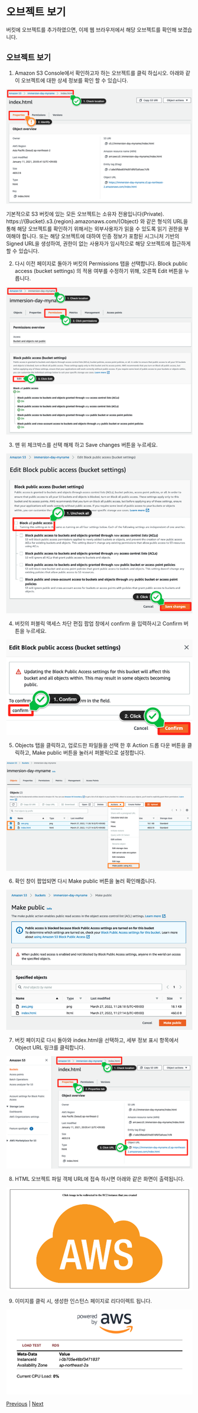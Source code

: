 # 오브젝트 보기

버킷에 오브젝트를 추가하였으면, 이제 웹 브라우저에서 해당 오브젝트를 확인해 보겠습니다.

## 오브젝트 보기

1. Amazon S3 Console에서 확인하고자 하는 오브젝트를 클릭 하십시오. 아래와 같이 오브젝트에 대한 상세 정보를 확인 할 수 있습니다.

![](../images/gid-s3-13.png)

기본적으로 S3 버킷에 있는 모든 오브젝트는 소유자 전용입니다(Private).
https://{Bucket}.s3.{region}.amazonaws.com/{Object} 와 같은 형식의 URL을 통해 해당 오브젝트를 확인하기 위해서는 외부사용자가 읽을 수 있도록 읽기 권한을 부여해야 합니다. 또는 해당 오브젝트에 대하여 인증 정보가 포함된 시그니처 기반의 Signed URL을 생성하여, 권한이 없는 사용자가 임시적으로 해당 오브젝트에 접근하게 할 수 있습니다.

2. 다시 이전 페이지로 돌아가 버킷의 Permissions 탭을 선택합니다. Block public access (bucket settings) 의 적용 여부를 수정하기 위해, 오른쪽 Edit 버튼을 누릅니다.

![](../images/gid-s3-14.png)

3. 맨 위 체크박스를 선택 해제 하고 Save changes 버튼을 누르세요.

![](../images/gid-s3-15.png)

4. 버킷의 퍼블릭 액세스 차단 편집 팝업 창에서 confirm 을 입력하시고 Confirm 버튼을 누르세요.

![](../images/gid-s3-16.png)

5. Objects 탭을 클릭하고, 업로드한 파일들을 선택 한 후 Action 드롭 다운 버튼을 클릭하고, Make public 버튼을 눌러서 퍼블릭으로 설정합니다.

![](../images/gid-s3-17.png)

6. 확인 창이 팝업되면 다시 Make public 버튼을 눌러 확인해줍니다.

![](../images/gid-s3-18.png)

7. 버킷 페이지로 다시 돌아와 index.html을 선택하고, 세부 정보 표시 항목에서 Object URL 링크를 클릭합니다.

![](../images/gid-s3-19.png)

8. HTML 오브젝트 파일 객체 URL에 접속 하시면 아래와 같은 화면이 출력됩니다.

![](../images/gid-s3-20.png)

9. 이미지를 클릭 시, 생성한 인스턴스 페이지로 리다이렉트 됩니다.

![](../images/gid-s3-21.png)

[Previous](./put-object.md) | [Next](./static-web-hosting.md)